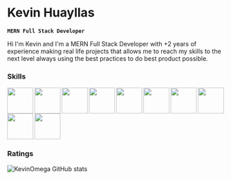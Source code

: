 # Kevin Huayllas

**`MERN Full Stack Developer`**

Hi I'm Kevin and I'm a MERN Full Stack Developer with +2 years of experience making real life projects
that allows me to reach my skills to the next level always using the best practices to do best product
possible.

### Skills

<img src="https://cdn.jsdelivr.net/gh/devicons/devicon/icons/html5/html5-original.svg" width="60px" align="left" >
<img src="https://cdn.jsdelivr.net/gh/devicons/devicon/icons/css3/css3-original.svg" width="60px" align="left" >
<img src="https://cdn.jsdelivr.net/gh/devicons/devicon/icons/javascript/javascript-original.svg" width="60px" align="left" >
<img src="https://cdn.jsdelivr.net/gh/devicons/devicon/icons/sass/sass-original.svg" width="60px"  align="left">
<img src="https://cdn.jsdelivr.net/gh/devicons/devicon/icons/typescript/typescript-original.svg" width="60px"  align="left">
<img src="https://cdn.jsdelivr.net/gh/devicons/devicon/icons/d3js/d3js-original.svg" width="60px" align="left" >
<img src="https://cdn.jsdelivr.net/gh/devicons/devicon/icons/react/react-original.svg" width="60px" align="left" >
<img src="https://cdn.jsdelivr.net/gh/devicons/devicon/icons/redux/redux-original.svg" width="60px" align="left" >
<img src="https://cdn.jsdelivr.net/gh/devicons/devicon/icons/nodejs/nodejs-plain-wordmark.svg" width="60px" align="left" >
<img src="https://cdn.jsdelivr.net/gh/devicons/devicon/icons/mongodb/mongodb-plain-wordmark.svg" width="60px" >

### Ratings

![KevinOmega GitHub stats](https://github-readme-stats.vercel.app/api?username=KevinOmega&show_icons=true&theme=radical)

<!---
KevinOmega/KevinOmega is a ✨ special ✨ repository because its `README.md` (this file) appears on your GitHub profile.
You can click the Preview link to take a look at your changes.
--->
